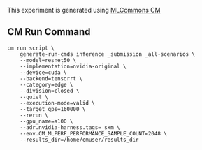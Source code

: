 This experiment is generated using [MLCommons CM](https://github.com/mlcommons/ck)
## CM Run Command
```
cm run script \
	generate-run-cmds inference _submission _all-scenarios \
	--model=resnet50 \
	--implementation=nvidia-original \
	--device=cuda \
	--backend=tensorrt \
	--category=edge \
	--division=closed \
	--quiet \
	--execution-mode=valid \
	--target_qps=160000 \
	--rerun \
	--gpu_name=a100 \
	--adr.nvidia-harness.tags=_sxm \
	--env.CM_MLPERF_PERFORMANCE_SAMPLE_COUNT=2048 \
	--results_dir=/home/cmuser/results_dir
```
